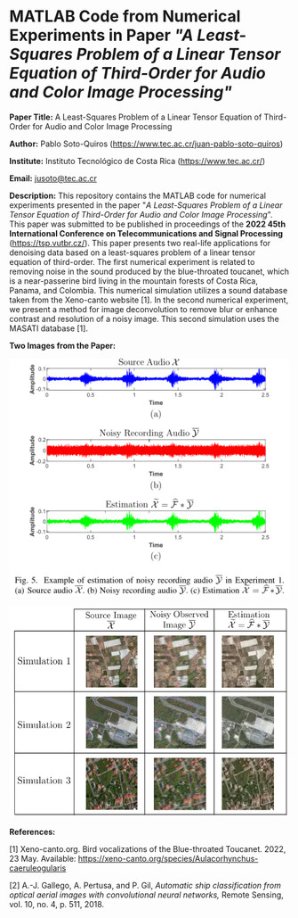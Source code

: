 # MATLAB Code from Numerical Experiments in Paper *"A Least-Squares Problem of a Linear Tensor Equation of Third-Order for Audio and Color Image Processing"*

**Paper Title:** A Least-Squares Problem of a Linear Tensor Equation of Third-Order for Audio and Color Image Processing

**Author:** Pablo Soto-Quiros (https://www.tec.ac.cr/juan-pablo-soto-quiros)

**Institute:** Instituto Tecnológico de Costa Rica (https://www.tec.ac.cr/)

**Email:** jusoto@tec.ac.cr

**Description:** This repository contains the MATLAB code for numerical experiments presented in the paper "*A Least-Squares Problem of a Linear Tensor Equation of Third-Order for Audio and Color Image Processing*". This paper was submitted to be published in proceedings of the **2022 45th International Conference on Telecommunications and Signal Processing** (https://tsp.vutbr.cz/). This paper presents two real-life applications for denoising data based on a least-squares problem of a linear tensor equation of third-order. The first numerical experiment is related to removing noise in the sound produced by the blue-throated toucanet, which is a near-passerine bird living in the mountain forests of Costa Rica, Panama, and Colombia. This numerical simulation utilizes a sound database taken from the Xeno-canto website [1]. In the second numerical experiment, we present a method for image deconvolution to remove blur or enhance contrast and resolution of a noisy image. This second simulation uses the MASATI database [1].

**Two Images from the Paper:**

<p align="center"><img width="600" src="https://github.com/jusotoTEC/tensor_least_square/blob/main/img/image_1.png"></p>
  
<p align="center"><img width="600" src="https://github.com/jusotoTEC/tensor_least_square/blob/main/img/image_2.png"></p>

**References:**

[1] Xeno-canto.org. Bird vocalizations of the Blue-throated Toucanet. 2022, 23 May. Available: https://xeno-canto.org/species/Aulacorhynchus-caeruleogularis

[2] A.-J. Gallego, A. Pertusa, and P. Gil, *Automatic ship classification from optical aerial images with convolutional neural networks,* Remote Sensing, vol. 10, no. 4, p. 511, 2018.
